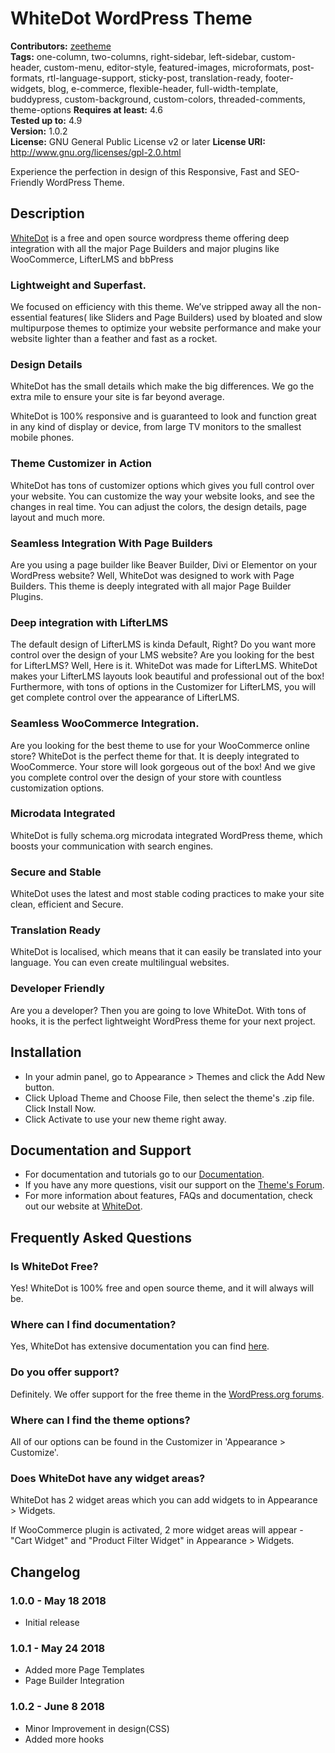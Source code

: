 # WhiteDot WordPress Theme


**Contributors:** [zeetheme](https://profiles.wordpress.org/zeetheme)  
**Tags:** one-column, two-columns, right-sidebar, left-sidebar, custom-header, custom-menu, editor-style, featured-images, microformats, post-formats, rtl-language-support, sticky-post, translation-ready, footer-widgets, blog, e-commerce, flexible-header, full-width-template, buddypress, custom-background, custom-colors, threaded-comments, theme-options 
**Requires at least:** 4.6  
**Tested up to:** 4.9  
**Version:** 1.0.2  
**License:** GNU General Public License v2 or later
**License URI:** http://www.gnu.org/licenses/gpl-2.0.html

Experience the perfection in design of this Responsive, Fast and SEO-Friendly WordPress Theme.

## Description ##
[WhiteDot](https://whitedot.zeetheme.com) is a free and open source wordpress theme offering deep integration with all the major Page Builders and major plugins like WooCommerce, LifterLMS and bbPress 


### Lightweight and Superfast. ###
We focused on efficiency with this theme. We’ve stripped away all the non-essential features( like Sliders and Page Builders) used by bloated and slow multipurpose themes to optimize your website performance and make your website lighter than a feather and fast as a rocket.

### Design Details ###
WhiteDot has the small details which make the big differences. We go the extra mile to ensure your site is far beyond average.

WhiteDot is 100% responsive and is guaranteed to look and function great in any kind of display or device, from large TV monitors to the smallest mobile phones.

### Theme Customizer in Action ###
WhiteDot has tons of customizer options which gives you full control over your website. You can customize the way your website looks, and see the changes in real time. You can adjust the colors, the design details, page layout and much more.

### Seamless Integration With Page Builders ###
Are you using a page builder like Beaver Builder, Divi or Elementor on your WordPress website? Well, WhiteDot was designed to work with Page Builders. This theme is deeply integrated with all major Page Builder Plugins.

### Deep integration with LifterLMS ###
The default design of LifterLMS is kinda Default, Right? Do you want more control over the design of your LMS website? Are you looking for the best for LifterLMS? Well, Here is it. WhiteDot was made for LifterLMS. WhiteDot makes your LifterLMS layouts look beautiful and professional out of the box! Furthermore, with tons of options in the Customizer for LifterLMS, you will get complete control over the appearance of LifterLMS.

### Seamless WooCommerce Integration. ###
Are you looking for the best theme to use for your WooCommerce online store? WhiteDot is the perfect theme for that. It is deeply integrated to WooCommerce. Your store will look gorgeous out of the box! And we give you complete control over the design of your store with countless customization options.

### Microdata Integrated ###
WhiteDot is fully schema.org microdata integrated WordPress theme, which boosts your communication with search engines.

### Secure and Stable ###
WhiteDot uses the latest and most stable coding practices to make your site clean, efficient and Secure.

### Translation Ready ###
WhiteDot is localised, which means that it can easily be translated into your language. You can even create multilingual websites.

### Developer Friendly ###
Are you a developer? Then you are going to love WhiteDot. With tons of hooks, it is the perfect lightweight WordPress theme for your next project.


## Installation ##

- In your admin panel, go to Appearance > Themes and click the Add New button.
- Click Upload Theme and Choose File, then select the theme's .zip file. Click Install Now.
- Click Activate to use your new theme right away.

## Documentation and Support ##

- For documentation and tutorials go to our [Documentation](https://zeetheme.com/whitedot-docs/).
- If you have any more questions, visit our support on the [Theme's Forum](https://wordpress.org/support/theme/whitedot).
- For more information about features, FAQs and documentation, check out our website at [WhiteDot](https://whitedot.zeetheme.com).

## Frequently Asked Questions ##

### Is WhiteDot Free? ###
Yes! WhiteDot is 100% free and open source theme, and it will always will be.

### Where can I find documentation? ###
Yes, WhiteDot has extensive documentation you can find [here](https://zeetheme.com/whitedot-docs/).

### Do you offer support? ###
Definitely. We offer support for the free theme in the [WordPress.org forums](https://wordpress.org/support/theme/whitedot).

### Where can I find the theme options? ###
All of our options can be found in the Customizer in 'Appearance > Customize'.

### Does WhiteDot have any widget areas? ###
WhiteDot has 2 widget areas which you can add widgets to in Appearance > Widgets.

If WooCommerce plugin is activated, 2 more widget areas will appear - "Cart Widget" and "Product Filter Widget" in Appearance > Widgets.


## Changelog ##

### 1.0.0 - May 18 2018 ###
* Initial release

### 1.0.1 - May 24 2018 ###
* Added more Page Templates
* Page Builder Integration

### 1.0.2 - June 8 2018 ###
* Minor Improvement in design(CSS)
* Added more hooks
